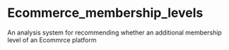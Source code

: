 # Ecommerce_membership_levels
An analysis system for recommending whether an additional membership level of an Ecommrce platform
